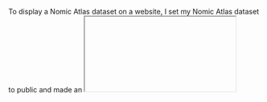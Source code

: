 To display a Nomic Atlas dataset on a website, I set my Nomic Atlas dataset to public and made an <iframe> using the public sharing URL.

Here’s the Nomic Atlas data visualization hosted on a [GitHub Pages website](https://connerdrake98.github.io/iris-atlas-embed/). It works whether you are signed into Nomic Atlas or not, so anyone can use it regardless of whether they have a Nomic Atlas account.

There are probably other ways to embed a Nomic Atlas dataset on a website, although their documentation does not mention any. I think there might be other ways of doing this alluded to in their [External Integrations Documentation](https://docs.nomic.ai/atlas/integrations/external-integrations).
